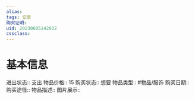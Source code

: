 ```yaml
---
alias: 
tags: 记录
购买证明: 
uid: 20230605142022 
cssclass: 
---
```


# 基本信息
进出状态:: 支出
物品价格:: 15
购买状态:: 想要
物品类型:: #物品/服饰
购买日期:: 
购买途径:: 
物品描述:: 
图片展示:: 

